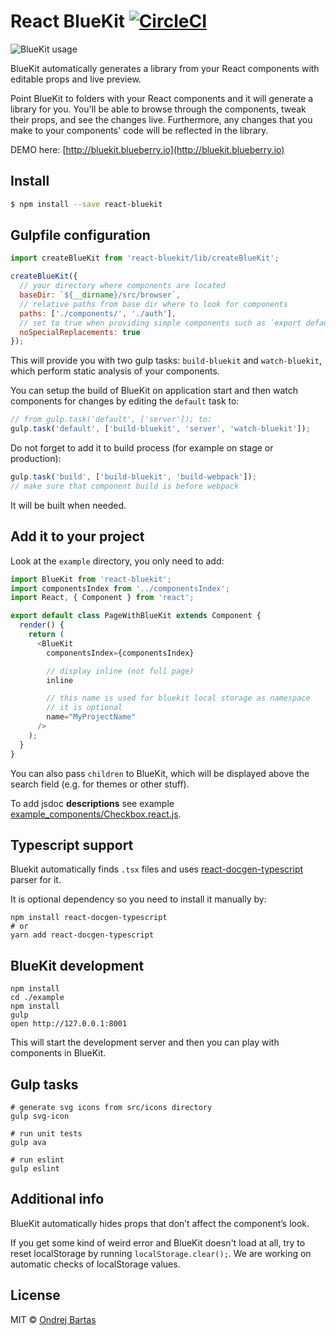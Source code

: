 # React BlueKit [![CircleCI](https://circleci.com/gh/blueberryapps/react-bluekit/tree/master.svg?style=svg)](https://circleci.com/gh/blueberryapps/react-bluekit/tree/master)

![BlueKit usage](http://bb-share.s3.amazonaws.com/BlueKit_usage.gif)

BlueKit automatically generates a library from your React components with editable props and live preview.

Point BlueKit to folders with your React components and it will generate a library for you. You'll be able to browse through the components, tweak their props, and see the changes live. Furthermore, any changes that you make to your components' code will be reflected in the library.

DEMO here: [http://bluekit.blueberry.io](http://bluekit.blueberry.io)

## Install

```sh
$ npm install --save react-bluekit
```

## Gulpfile configuration

```js
import createBlueKit from 'react-bluekit/lib/createBlueKit';

createBlueKit({
  // your directory where components are located
  baseDir: `${__dirname}/src/browser`,
  // relative paths from base dir where to look for components
  paths: ['./components/', './auth'],
  // set to true when providing simple components such as `export default function MyComponent() { <div>Hello</div> }`
  noSpecialReplacements: true
});
```

This will provide you with two gulp tasks: `build-bluekit` and `watch-bluekit`, which perform static analysis of your components.

You can setup the build of BlueKit on application start and then watch components for changes by editing the `default` task to:

```js
// from gulp.task('default', ['server']); to:
gulp.task('default', ['build-bluekit', 'server', 'watch-bluekit']);
```

Do not forget to add it to build process (for example on stage or production):
```js
gulp.task('build', ['build-bluekit', 'build-webpack']);
// make sure that component build is before webpack
```
It will be built when needed.

## Add it to your project

Look at the `example` directory, you only need to add:

```js
import BlueKit from 'react-bluekit';
import componentsIndex from '../componentsIndex';
import React, { Component } from 'react';

export default class PageWithBlueKit extends Component {
  render() {
    return (
      <BlueKit
        componentsIndex={componentsIndex}

        // display inline (not full page)
        inline

        // this name is used for bluekit local storage as namespace
        // it is optional
        name="MyProjectName"
      />
    );
  }
}
```
You can also pass `children` to BlueKit, which will be displayed above the search field (e.g. for themes or other stuff).

To add jsdoc **descriptions** see example [example_components/Checkbox.react.js](https://github.com/blueberryapps/react-bluekit/blob/master/example_components/Checkbox.react.js).

## Typescript support

Bluekit automatically finds `.tsx` files and uses [react-docgen-typescript](https://github.com/pvasek/react-docgen-typescript) parser for it.

It is optional dependency so you need to install it manually by:

```
npm install react-docgen-typescript
# or
yarn add react-docgen-typescript
```

## BlueKit development
```
npm install
cd ./example
npm install
gulp
open http://127.0.0.1:8001
```
This will start the development server and then you can play with components in BlueKit.

## Gulp tasks
```
# generate svg icons from src/icons directory
gulp svg-icon

# run unit tests
gulp ava

# run eslint
gulp eslint
```

## Additional info

BlueKit automatically hides props that don’t affect the component’s look.

If you get some kind of weird error and BlueKit doesn't load at all, try to reset localStorage by running `localStorage.clear();`. We are working on automatic checks of localStorage values.

## License

MIT © [Ondrej Bartas](https://github.com/ondrejbartas)
